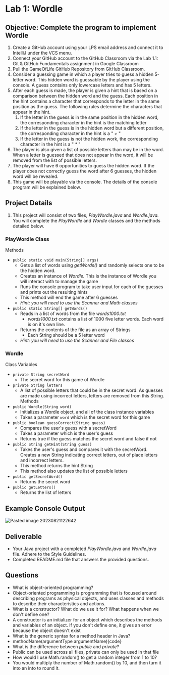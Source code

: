 # Lab 1: Wordle

## Objective: Complete the program to implement Wordle
1. Create a GitHub account using your LPS email address and connect it to IntelliJ under the VCS menu. 
2. Connect your GitHub account to the GitHub Classroom via the Lab 1.1: Git & GitHub Fundamentals assignment in Google Classroom
3. Pull the GameOfLife GitHub Repository from GitHub Classroom.
4. Consider a guessing game in which a player tries to guess a hidden 5-letter word. This hidden word is guessable by the player using the console. A guess contains only lowercase letters and has 5 letters. 
5. After each guess is made, the player is given a hint that is based on a comparison between the hidden word and the guess. Each position in the hint contains a character that corresponds to the letter in the same position as the guess. The following rules determine the characters that appear in the hint.
	1. If the letter in the guess is in the same position in the hidden word, the corresponding character in the hint is the matching letter
	2. If the letter in the guess is in the hidden word but a different position, the corresponding character in the hint is a " *+* "
	2. If the letter in the guess is not the hidden work, the corresponding character in the hint is a  " *\** "
6. The player is also given a list of possible letters than may be in the word.  When a letter is guessed that does not appear in the word, it will be removed from the list of possible letters.
7. The player will have 6 opportunities to guess the hidden word. If the player does not correctly guess the word after 6 guesses, the hidden word will be revealed.
8. This game will be playable via the console. The details of the console program will be explained below.

## Project Details
1. This project will consist of two files, *PlayWordle.java* and *Wordle.java.* You will complete the *PlayWordle* and *Wordle* classes and the methods detailed below.

### PlayWordle Class
Methods
- ```public static void main(String[] args)```
	- Gets a list of words using *getWords()* and randomly selects one to be the hidden word.
	- Creates an instance of *Wordle.* This is the instance of Wordle you will interact with to manage the game
	- Runs the console program to take user input for each of the guesses and prints out the resulting hints
	- This method will end the game after 6 guesses
	- *Hint: you will need to use the Scanner and Math classes*
- ```public static String[] getWords()```
	- Reads in a list of words from the file *words1000.txt*
		- *words1000.txt* contains a list of 1000 five letter words. Each word is on it's own line.
	- Returns the contents of the file as an array of Strings
		- Each String should be a 5 letter word
	- *Hint: you will need to use the Scanner and File classes*

### Wordle
Class Variables
- ```private String secretWord```
	- The secret word for this game of Wordle
- ```private String letters```
	- A list of possible letters that could be in the secret word. As guesses are made using incorrect letters, letters are removed from this String.
Methods
- ```public Wordle(String word)```
	- Initializes a Wordle object, and all of the class instance variables
	- Takes a parameter ```word``` which is the secret word for this game
- ```public boolean guessCorrect(String guess)```
	- Compares the user's guess with a secretWord
	- Takes a parameter  which is the user's guess
	- Returns true if the guess matches the secret word and false if not
- ```public String getHint(String guess)```
	- Takes the user's guess and compares it with the secretWord. Creates a new String indicating correct letters, out of place letters and incorrect letters.
	- This method returns the hint String
	- This method also updates the list of possible letters 
- ```public getSecretWord()```
	- Returns the secret word
- ```public getLetters()```
	- Returns the list of letters

## Example Console Output
![Pasted image 20230821122642](https://github.com/gormes-EPIC/Wordle/assets/134316348/a60677e1-5a37-4f14-9e55-1cd581a9ac04)


## Deliverable
- Your Java project with a completed *PlayWordle.java* and *Wordle.java* file. Adhere to the Style Guidelines.
- Completed README.md file that answers the provided questions.

## Questions
- What is object-oriented programming?
- Object-oriented programming is programming that is focused around describing programs as physical objects, and uses classes and methods to describe their characteristics and actions. 
- What is a constructor? What do we use it for? What happens when we don't define one?
- A constructor is an initializer for an object which describes the methods and variables of an object. If you don't define one, it gives an error because the object doesn't exist
- What is the generic syntax for a method header in Java?
- methodName(argumentType argumentName){code}
- What is the difference between *public* and *private*?
- Public can be used across all files, private can only be used in that file
- How would I use Math.random() to get a random integer from 1 to 10?
- You would multiply the number of Math.random() by 10, and then turn it into an into to round it.
